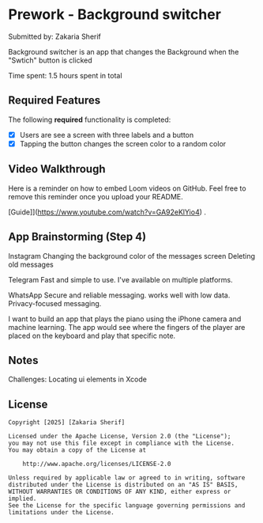 # Prework - Background switcher

Submitted by: Zakaria Sherif

Background switcher is an app that changes the Background when the "Swtich" button is clicked

Time spent: 1.5 hours spent in total

## Required Features

The following **required** functionality is completed:

- [X] Users are see a screen with three labels and a button
- [X] Tapping the button changes the screen color to a random color

## Video Walkthrough

Here is a reminder on how to embed Loom videos on GitHub. Feel free to remove this reminder once you upload your README.

[Guide]](https://www.youtube.com/watch?v=GA92eKlYio4) .

## App Brainstorming (Step 4)
Instagram
Changing the background color of the messages screen
Deleting old messages

Telegram
Fast and simple to use.
I've available on multiple platforms.

WhatsApp
Secure and reliable messaging.
works well with low data.
Privacy-focused messaging.

I want to build an app that plays the piano using the iPhone camera and machine learning. The app would see where the fingers of the player are placed on the keyboard and play that specific note.

## Notes
Challenges:
Locating ui elements in Xcode

## License

    Copyright [2025] [Zakaria Sherif]

    Licensed under the Apache License, Version 2.0 (the "License");
    you may not use this file except in compliance with the License.
    You may obtain a copy of the License at

        http://www.apache.org/licenses/LICENSE-2.0

    Unless required by applicable law or agreed to in writing, software
    distributed under the License is distributed on an "AS IS" BASIS,
    WITHOUT WARRANTIES OR CONDITIONS OF ANY KIND, either express or implied.
    See the License for the specific language governing permissions and
    limitations under the License.
